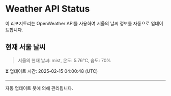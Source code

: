 
# Weather API Status

이 리포지토리는 OpenWeather API를 사용하여 서울의 날씨 정보를 자동으로 업데이트합니다.

## 현재 서울 날씨
> 서울의 현재 날씨: mist, 온도: 5.76°C, 습도: 70%

⏳ 업데이트 시간: 2025-02-15 04:00:48 (UTC)

---
자동 업데이트 봇에 의해 관리됩니다.
